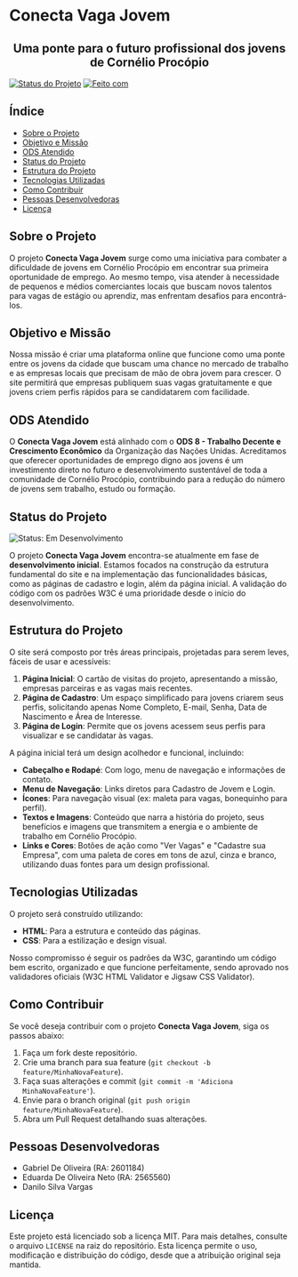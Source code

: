 # Conecta Vaga Jovem

<h2 align="center">Uma ponte para o futuro profissional dos jovens de Cornélio Procópio</h2>

<!-- Badges -->
[![Status do Projeto](https://img.shields.io/badge/Status-Em%20Desenvolvimento-yellowgreen )](https://github.com/seu-usuario/seu-repositorio )
[![Feito com](https://img.shields.io/badge/Feito%20com-HTML%20%26%20CSS-blue )](https://developer.mozilla.org/pt-BR/docs/Web/HTML )

## Índice

*   [Sobre o Projeto](#sobre-o-projeto)
*   [Objetivo e Missão](#objetivo-e-missão)
*   [ODS Atendido](#ods-atendido)
*   [Status do Projeto](#status-do-projeto)
*   [Estrutura do Projeto](#estrutura-do-projeto)
*   [Tecnologias Utilizadas](#tecnologias-utilizadas)
*   [Como Contribuir](#como-contribuir)
*   [Pessoas Desenvolvedoras](#pessoas-desenvolvedoras)
*   [Licença](#licença)

## Sobre o Projeto

O projeto **Conecta Vaga Jovem** surge como uma iniciativa para combater a dificuldade de jovens em Cornélio Procópio em encontrar sua primeira oportunidade de emprego. Ao mesmo tempo, visa atender à necessidade de pequenos e médios comerciantes locais que buscam novos talentos para vagas de estágio ou aprendiz, mas enfrentam desafios para encontrá-los.

## Objetivo e Missão

Nossa missão é criar uma plataforma online que funcione como uma ponte entre os jovens da cidade que buscam uma chance no mercado de trabalho e as empresas locais que precisam de mão de obra jovem para crescer. O site permitirá que empresas publiquem suas vagas gratuitamente e que jovens criem perfis rápidos para se candidatarem com facilidade.

## ODS Atendido

O **Conecta Vaga Jovem** está alinhado com o **ODS 8 - Trabalho Decente e Crescimento Econômico** da Organização das Nações Unidas. Acreditamos que oferecer oportunidades de emprego digno aos jovens é um investimento direto no futuro e desenvolvimento sustentável de toda a comunidade de Cornélio Procópio, contribuindo para a redução do número de jovens sem trabalho, estudo ou formação.

## Status do Projeto

![Status: Em Desenvolvimento](https://img.shields.io/badge/Status-Em%20Desenvolvimento-yellowgreen )

O projeto **Conecta Vaga Jovem** encontra-se atualmente em fase de **desenvolvimento inicial**. Estamos focados na construção da estrutura fundamental do site e na implementação das funcionalidades básicas, como as páginas de cadastro e login, além da página inicial. A validação do código com os padrões W3C é uma prioridade desde o início do desenvolvimento.

## Estrutura do Projeto

O site será composto por três áreas principais, projetadas para serem leves, fáceis de usar e acessíveis:

1.  **Página Inicial**: O cartão de visitas do projeto, apresentando a missão, empresas parceiras e as vagas mais recentes.
2.  **Página de Cadastro**: Um espaço simplificado para jovens criarem seus perfis, solicitando apenas Nome Completo, E-mail, Senha, Data de Nascimento e Área de Interesse.
3.  **Página de Login**: Permite que os jovens acessem seus perfis para visualizar e se candidatar às vagas.

A página inicial terá um design acolhedor e funcional, incluindo:

*   **Cabeçalho e Rodapé**: Com logo, menu de navegação e informações de contato.
*   **Menu de Navegação**: Links diretos para Cadastro de Jovem e Login.
*   **Ícones**: Para navegação visual (ex: maleta para vagas, bonequinho para perfil).
*   **Textos e Imagens**: Conteúdo que narra a história do projeto, seus benefícios e imagens que transmitem a energia e o ambiente de trabalho em Cornélio Procópio.
*   **Links e Cores**: Botões de ação como "Ver Vagas" e "Cadastre sua Empresa", com uma paleta de cores em tons de azul, cinza e branco, utilizando duas fontes para um design profissional.

## Tecnologias Utilizadas

O projeto será construído utilizando:

*   **HTML**: Para a estrutura e conteúdo das páginas.
*   **CSS**: Para a estilização e design visual.

Nosso compromisso é seguir os padrões da W3C, garantindo um código bem escrito, organizado e que funcione perfeitamente, sendo aprovado nos validadores oficiais (W3C HTML Validator e Jigsaw CSS Validator).

## Como Contribuir

Se você deseja contribuir com o projeto **Conecta Vaga Jovem**, siga os passos abaixo:

1.  Faça um fork deste repositório.
2.  Crie uma branch para sua feature (`git checkout -b feature/MinhaNovaFeature`).
3.  Faça suas alterações e commit (`git commit -m 'Adiciona MinhaNovaFeature'`).
4.  Envie para o branch original (`git push origin feature/MinhaNovaFeature`).
5.  Abra um Pull Request detalhando suas alterações.

## Pessoas Desenvolvedoras

*   Gabriel De Oliveira (RA: 2601184)
*   Eduarda De Oliveira Neto (RA: 2565560)
*   Danilo Silva Vargas

## Licença

Este projeto está licenciado sob a licença MIT. Para mais detalhes, consulte o arquivo `LICENSE` na raiz do repositório. Esta licença permite o uso, modificação e distribuição do código, desde que a atribuição original seja mantida.

